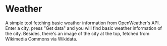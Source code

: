 # Weather

A simple tool fetching basic weather information from OpenWeather's API. Enter a city, press "Get data" and you will find basic weather information of the city. Besides, there's an image of the city at the top, fetched from Wikimedia Commons via Wikidata.
